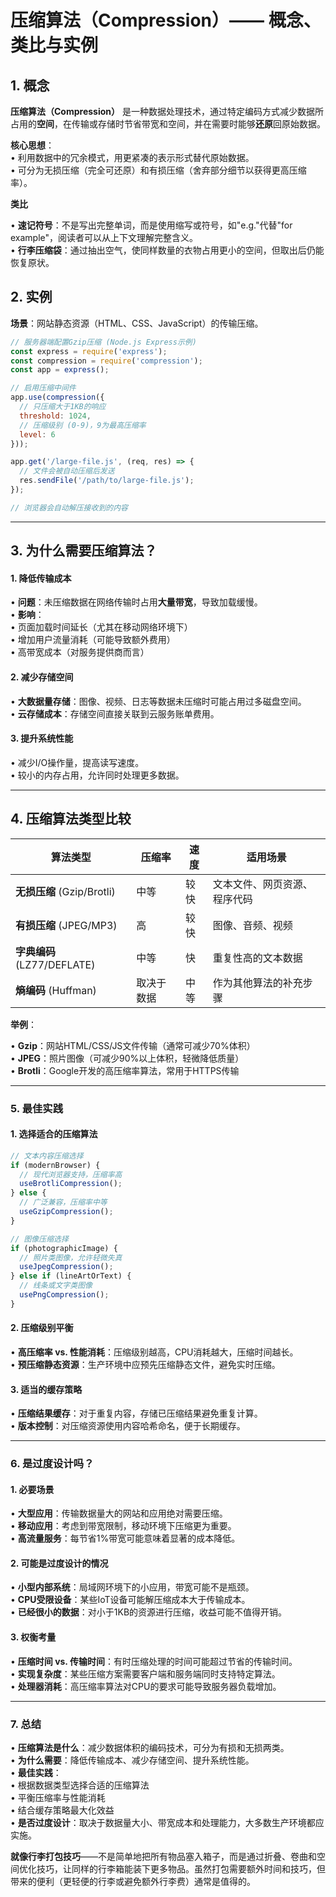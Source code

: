 # **压缩算法（Compression）—— 概念、类比与实例**

## **1. 概念**
**压缩算法（Compression）** 是一种数据处理技术，通过特定编码方式减少数据所占用的**空间**，在传输或存储时节省带宽和空间，并在需要时能够**还原**回原始数据。  


**核心思想**：  
  • 利用数据中的冗余模式，用更紧凑的表示形式替代原始数据。  
  • 可分为无损压缩（完全可还原）和有损压缩（舍弃部分细节以获得更高压缩率）。  


**类比**

  • **速记符号**：不是写出完整单词，而是使用缩写或符号，如"e.g."代替"for example"，阅读者可以从上下文理解完整含义。  
  • **行李压缩袋**：通过抽出空气，使同样数量的衣物占用更小的空间，但取出后仍能恢复原状。  

## **2. 实例**
**场景**：网站静态资源（HTML、CSS、JavaScript）的传输压缩。  

```javascript
// 服务器端配置Gzip压缩 (Node.js Express示例)
const express = require('express');
const compression = require('compression');
const app = express();

// 启用压缩中间件
app.use(compression({
  // 只压缩大于1KB的响应
  threshold: 1024,
  // 压缩级别 (0-9)，9为最高压缩率
  level: 6 
}));

app.get('/large-file.js', (req, res) => {
  // 文件会被自动压缩后发送
  res.sendFile('/path/to/large-file.js');
});

// 浏览器会自动解压接收到的内容
```

---


## **3. 为什么需要压缩算法？**

#### **1. 降低传输成本**
• **问题**：未压缩数据在网络传输时占用**大量带宽**，导致加载缓慢。  
• **影响**：  
  • 页面加载时间延长（尤其在移动网络环境下）  
  • 增加用户流量消耗（可能导致额外费用）  
  • 高带宽成本（对服务提供商而言）  

#### **2. 减少存储空间**
• **大数据量存储**：图像、视频、日志等数据未压缩时可能占用过多磁盘空间。  
• **云存储成本**：存储空间直接关联到云服务账单费用。  

#### **3. 提升系统性能**
• 减少I/O操作量，提高读写速度。  
• 较小的内存占用，允许同时处理更多数据。  

---

## **4. 压缩算法类型比较**
| 算法类型 | 压缩率 | 速度 | 适用场景 |
|---------|--------|------|----------|
| **无损压缩** (Gzip/Brotli) | 中等 | 较快 | 文本文件、网页资源、程序代码 |
| **有损压缩** (JPEG/MP3) | 高 | 较快 | 图像、音频、视频 |
| **字典编码** (LZ77/DEFLATE) | 中等 | 快 | 重复性高的文本数据 |
| **熵编码** (Huffman) | 取决于数据 | 中等 | 作为其他算法的补充步骤 |

**举例**：

• **Gzip**：网站HTML/CSS/JS文件传输（通常可减少70%体积）  
• **JPEG**：照片图像（可减少90%以上体积，轻微降低质量）  
• **Brotli**：Google开发的高压缩率算法，常用于HTTPS传输  

---

### **5. 最佳实践**
#### **1. 选择适合的压缩算法**
```javascript
// 文本内容压缩选择
if (modernBrowser) {
  // 现代浏览器支持，压缩率高
  useBrotliCompression();
} else {
  // 广泛兼容，压缩率中等
  useGzipCompression();
}

// 图像压缩选择
if (photographicImage) {
  // 照片类图像，允许轻微失真
  useJpegCompression();
} else if (lineArtOrText) {
  // 线条或文字类图像
  usePngCompression();
} 
```

#### **2. 压缩级别平衡**
• **高压缩率 vs. 性能消耗**：压缩级别越高，CPU消耗越大，压缩时间越长。  
• **预压缩静态资源**：生产环境中应预先压缩静态文件，避免实时压缩。  

#### **3. 适当的缓存策略**
• **压缩结果缓存**：对于重复内容，存储已压缩结果避免重复计算。  
• **版本控制**：对压缩资源使用内容哈希命名，便于长期缓存。  

---

### **6. 是过度设计吗？**
#### **1. 必要场景**
• **大型应用**：传输数据量大的网站和应用绝对需要压缩。  
• **移动应用**：考虑到带宽限制，移动环境下压缩更为重要。  
• **高流量服务**：每节省1%带宽可能意味着显著的成本降低。  

#### **2. 可能是过度设计的情况**
• **小型内部系统**：局域网环境下的小应用，带宽可能不是瓶颈。  
• **CPU受限设备**：某些IoT设备可能解压缩成本大于传输成本。  
• **已经很小的数据**：对小于1KB的资源进行压缩，收益可能不值得开销。  

#### **3. 权衡考量**
• **压缩时间 vs. 传输时间**：有时压缩处理的时间可能超过节省的传输时间。  
• **实现复杂度**：某些压缩方案需要客户端和服务端同时支持特定算法。  
• **处理器消耗**：高压缩率算法对CPU的要求可能导致服务器负载增加。  

---

### **7. 总结**
• **压缩算法是什么**：减少数据体积的编码技术，可分为有损和无损两类。  
• **为什么需要**：降低传输成本、减少存储空间、提升系统性能。  
• **最佳实践**：  
  • 根据数据类型选择合适的压缩算法  
  • 平衡压缩率与性能消耗  
  • 结合缓存策略最大化效益  
• **是否过度设计**：取决于数据量大小、带宽成本和处理能力，大多数生产环境都应实施。  

**就像行李打包技巧**——不是简单地把所有物品塞入箱子，而是通过折叠、卷曲和空间优化技巧，让同样的行李箱能装下更多物品。虽然打包需要额外时间和技巧，但带来的便利（更轻便的行李或避免额外行李费）通常是值得的。 